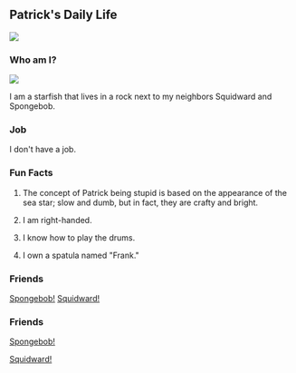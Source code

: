 
## Patrick's Daily Life

![](https://media.giphy.com/media/8WJw9kAG3wonu/giphy.gif)

### Who am I?

![](https://camo.githubusercontent.com/e2d7dff11270d2228d3e6f128b12fc82a9ed9d998882218d5b35837b26449b79/68747470733a2f2f7374617469632e77696b69612e6e6f636f6f6b69652e6e65742f73706f6e6765626f622f696d616765732f362f36302f4173646667686a6b6c2e706e672f7265766973696f6e2f6c61746573743f63623d3230323031303131313732313137)

I am a starfish that lives in a rock next to my neighbors Squidward and Spongebob. 

### Job

I don't have a job.

### Fun Facts

1. The concept of Patrick being stupid is based on the appearance of the sea star; slow and dumb, but in fact, they are crafty and bright.

2. I am right-handed.

3. I know how to play the drums.

4. I own a spatula named "Frank."

### Friends

[Spongebob!](README.md)
[Squidward!](Squidward.md)


### Friends
[Spongebob!](README.md)

[Squidward!](Squidward.md)



